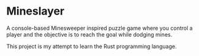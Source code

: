 # Mineslayer
 A console-based Minesweeper inspired puzzle game where you control a player and the objective is to reach the goal while dodging mines. 
 
 This project is my attempt to learn the Rust programming language.

